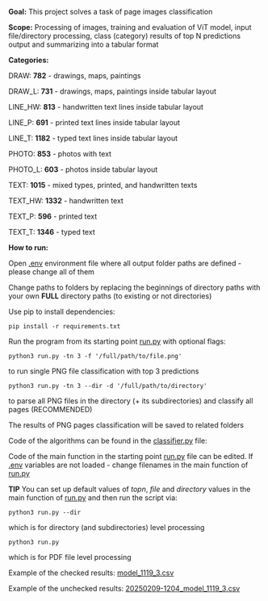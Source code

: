 **Goal:** This project solves a task of page images classification

**Scope:** Processing of images, training and evaluation of ViT model,
input file/directory processing, class (category) results of top N predictions output 
and summarizing into a tabular format 


**Categories:**

DRAW:	**782** - drawings, maps, paintings 

DRAW_L:	**731**	- drawings, maps, paintings inside tabular layout

LINE_HW:	**813** - handwritten text lines inside tabular layout

LINE_P:	**691** - printed text lines inside tabular layout

LINE_T:	**1182** - typed text lines inside tabular layout

PHOTO:	**853**	- photos with text

PHOTO_L:	**603**	- photos inside tabular layout

TEXT:	**1015** - mixed types, printed, and handwritten texts

TEXT_HW:	**1332** - handwritten text

TEXT_P:	**596**	- printed text

TEXT_T:	**1346** - typed text

**How to run:**

Open [.env](.env) environment file where all output folder paths are defined - please change all of them

Change paths to folders by replacing the beginnings of directory paths with your own **FULL** directory paths (to 
existing or not directories)

Use pip to install dependencies:

    pip install -r requirements.txt

Run the program from its starting point [run.py](run.py) with optional flags:

    python3 run.py -tn 3 -f '/full/path/to/file.png'
to run single PNG file classification with top 3 predictions

    python3 run.py -tn 3 --dir -d '/full/path/to/directory' 
to parse all PNG files in the directory (+ its subdirectories) and classify all pages (RECOMMENDED)

The results of PNG pages classification will be saved to related folders 

Code of the algorithms can be found in the [classifier.py](classifier.py) file:

Code of the main function in the starting point [run.py](run.py) file can be edited. 
If [.env](.env) variables are not loaded - change filenames in the main function of [run.py](run.py)


**TIP**     You can set up default values of _topn_, _file_ and _directory_ values in the main function of
[run.py](run.py) and then run the script via:

    python3 run.py --dir 

which is for directory (and subdirectories) level processing

    python3 run.py 

which is for PDF file level processing

Example of the checked results: [model_1119_3.csv](result%2Ftables%2Fmodel_1119_3.csv)

Example of the unchecked results: [20250209-1204_model_1119_3.csv](result%2Ftables%2F20250209-1204_model_1119_3.csv)
